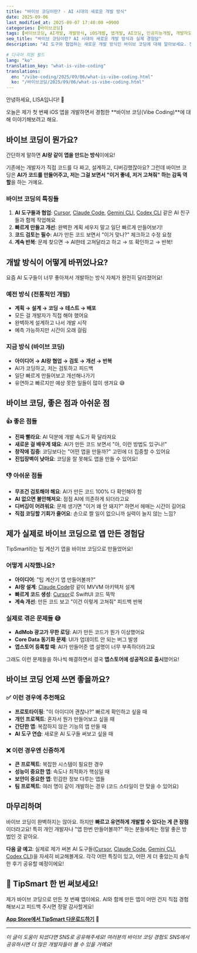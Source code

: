 ```yaml
---
title: "바이브 코딩이란? - AI 시대의 새로운 개발 방식"
date: 2025-09-06
last_modified_at: 2025-09-07 17:40:00 +0900
categories: [바이브코딩]
tags: [바이브코딩, AI개발, 개발방식, iOS개발, 앱개발, AI코딩, 인공지능개발, 개발자도구, 2025년개발트렌드, 한국개발자]
seo_title: "바이브 코딩이란? AI 시대의 새로운 개발 방식과 실제 경험담"
description: "AI 도구와 협업하는 새로운 개발 방식인 바이브 코딩에 대해 알아보세요. 전통적인 개발과의 차이점과 실제 경험담을 공유합니다."

# 다국어 지원 필드
lang: "ko"
translation_key: "what-is-vibe-coding"
translations:
  en: "/vibe-coding/2025/09/06/what-is-vibe-coding.html"
  ko: "/바이브코딩/2025/09/06/what-is-vibe-coding.html"
---
```


안녕하세요, LISA입니다! 🙂

오늘은 제가 첫 번째 iOS 앱을 개발하면서 경험한 **바이브 코딩(Vibe Coding)**에 대해 이야기해보려고 해요. 

## 바이브 코딩이 뭔가요?

간단하게 말하면 **AI랑 같이 앱을 만드는 방식**이에요! 

기존에는 개발자가 직접 코드를 다 짜고, 설계하고, 디버깅했잖아요? 그런데 바이브 코딩은 **AI가 코드를 만들어주고, 저는 그걸 보면서 "이거 좋네, 저거 고쳐줘" 하는 감독 역할**을 하는 거예요.

### 바이브 코딩의 특징들

1. **AI 도구들과 협업**: [Cursor](https://cursor.com/downloads), [Claude Code](https://www.anthropic.com/claude-code), [Gemini CLI](https://github.com/google-gemini/gemini-cli), [Codex CLI](https://developers.openai.com/codex/cli/) 같은 AI 친구들과 함께 작업해요
2. **빠르게 만들고 개선**: 완벽한 계획 세우지 말고 일단 빠르게 만들어보기!
3. **코드 검토는 필수**: AI가 만든 코드 보면서 "이거 맞나?" 체크하고 수정 요청
4. **계속 반복**: 문제 찾으면 → AI한테 고쳐달라고 하고 → 또 확인하고 → 반복!

## 개발 방식이 어떻게 바뀌었나요?

요즘 AI 도구들이 너무 좋아져서 개발하는 방식 자체가 완전히 달라졌어요!

### 예전 방식 (전통적인 개발)
- **계획 → 설계 → 코딩 → 테스트 → 배포**
- 모든 걸 개발자가 직접 해야 했어요
- 완벽하게 설계하고 나서 개발 시작
- 예측 가능하지만 시간이 오래 걸림

### 지금 방식 (바이브 코딩)
- **아이디어 → AI랑 협업 → 검토 → 개선 → 반복**
- AI가 코딩하고, 저는 검토하고 피드백
- 일단 빠르게 만들어보고 개선해나가기
- 유연하고 빠르지만 예상 못한 일들이 많이 생겨요 😅

## 바이브 코딩, 좋은 점과 아쉬운 점

### 👍 좋은 점들
- **진짜 빨라요**: AI 덕분에 개발 속도가 확 달라져요
- **새로운 걸 배우게 돼요**: AI가 만든 코드 보면서 "아, 이런 방법도 있구나!"
- **창작에 집중**: 코딩보다는 "어떤 앱을 만들까?" 고민에 더 집중할 수 있어요
- **진입장벽이 낮아요**: 코딩을 잘 못해도 앱을 만들 수 있어요!

### 👎 아쉬운 점들
- **무조건 검토해야 해요**: AI가 만든 코드 100% 다 확인해야 함
- **AI 없으면 불안해져요**: 점점 AI에 의존하게 되더라고요
- **디버깅이 어려워요**: 문제 생기면 "이거 왜 안 돼지?" 하면서 헤매는 시간이 길어요
- **직접 코딩할 기회가 줄어요**: 손으로 짤 일이 없으니까 실력이 늘지 않는 느낌?

## 제가 실제로 바이브 코딩으로 앱 만든 경험담

TipSmart라는 팁 계산기 앱을 바이브 코딩으로 만들었어요!

### 어떻게 시작했나요?
- **아이디어**: "팁 계산기 앱 만들어볼까?"
- **AI랑 설계**: [Claude Code](https://www.anthropic.com/claude-code)랑 같이 MVVM 아키텍처 설계
- **빠르게 코드 생성**: [Cursor](https://cursor.com/downloads)로 SwiftUI 코드 뚝딱
- **계속 개선**: 만든 코드 보고 "이건 이렇게 고쳐줘" 피드백 반복

### 실제로 겪은 문제들 😅
- **AdMob 광고가 무한 로딩**: AI가 만든 코드가 뭔가 이상했어요
- **Core Data 동기화 문제**: UI가 업데이트 안 되는 버그 발생
- **앱스토어 등록할 때**: AI가 만들어준 앱 설명이 너무 부족하더라고요

그래도 이런 문제들을 하나씩 해결하면서 결국 **앱스토어에 성공적으로 출시**했어요!

## 바이브 코딩 언제 쓰면 좋을까요?

### ✅ 이런 경우에 추천해요
- **프로토타이핑**: "이 아이디어 괜찮나?" 빠르게 확인하고 싶을 때
- **개인 프로젝트**: 혼자서 뭔가 만들어보고 싶을 때
- **간단한 앱**: 복잡하지 않은 기능의 앱 만들 때
- **AI 도구 연습**: 새로운 AI 도구들 써보고 싶을 때

### ❌ 이런 경우엔 신중하게
- **큰 프로젝트**: 복잡한 시스템이 필요한 경우
- **성능이 중요한 앱**: 속도나 최적화가 핵심일 때
- **보안이 중요한 앱**: 민감한 정보 다루는 앱들
- **팀 프로젝트**: 여러 명이 같이 개발하는 경우 (코드 스타일이 안 맞을 수 있어요)

## 마무리하며

바이브 코딩이 완벽하지는 않아요. 하지만 **빠르고 유연하게 개발할 수 있다는 게 큰 장점**이더라고요! 특히 개인 개발자나 "앱 한번 만들어볼까?" 하는 분들에게는 정말 좋은 방법인 것 같아요.

**다음 글 예고**: 실제로 제가 써본 AI 도구들([Cursor](https://cursor.com/downloads), [Claude Code](https://www.anthropic.com/claude-code), [Gemini CLI](https://github.com/google-gemini/gemini-cli), [Codex CLI](https://developers.openai.com/codex/cli/))을 자세히 비교해볼게요. 각각 어떤 특징이 있고, 어떤 게 더 좋았는지 솔직한 후기 공유할 예정이에요!

## 📱 TipSmart 한 번 써보세요!

제가 바이브 코딩으로 만든 첫 번째 앱이에요. AI와 함께 만든 앱이 어떤 건지 직접 경험해보시고 피드백 주시면 정말 감사할게요!

**[App Store에서 TipSmart 다운로드하기](https://apps.apple.com/app/tipsmart-tip-calculator/id6749946714)** 📱

---

*이 글이 도움이 되셨다면 SNS로 공유해주세요! 여러분의 바이브 코딩 경험도 SNS에서 공유하시면 더 많은 개발자들이 볼 수 있을 거예요!*
